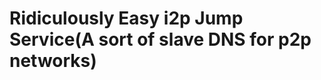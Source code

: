 Ridiculously Easy i2p Jump Service(A sort of slave DNS for p2p networks)
========================================================================

